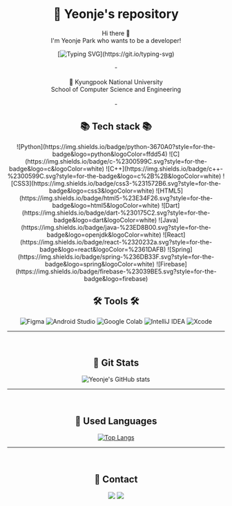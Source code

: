 <div align="center">

# 💎 Yeonje's repository
 Hi there 👋 <br>
 I'm Yeonje Park who wants to be a developer!

 
  
[![Typing SVG](https://readme-typing-svg.demolab.com/?lines=Learning+one+commit+at+a+time;)](https://git.io/typing-svg)

</p>
- <br><br>
🏫 Kyungpook National University <br>
    School of Computer Science and Engineering <br><br>
    -
    

<p align="center">

## 📚 Tech stack 📚
<div>
![Python](https://img.shields.io/badge/python-3670A0?style=for-the-badge&logo=python&logoColor=ffdd54)
![C](https://img.shields.io/badge/c-%2300599C.svg?style=for-the-badge&logo=c&logoColor=white)
![C++](https://img.shields.io/badge/c++-%2300599C.svg?style=for-the-badge&logo=c%2B%2B&logoColor=white)
![CSS3](https://img.shields.io/badge/css3-%231572B6.svg?style=for-the-badge&logo=css3&logoColor=white)
![HTML5](https://img.shields.io/badge/html5-%23E34F26.svg?style=for-the-badge&logo=html5&logoColor=white)
![Dart](https://img.shields.io/badge/dart-%230175C2.svg?style=for-the-badge&logo=dart&logoColor=white)
![Java](https://img.shields.io/badge/java-%23ED8B00.svg?style=for-the-badge&logo=openjdk&logoColor=white)
![React](https://img.shields.io/badge/react-%2320232a.svg?style=for-the-badge&logo=react&logoColor=%2361DAFB)
![Spring](https://img.shields.io/badge/spring-%236DB33F.svg?style=for-the-badge&logo=spring&logoColor=white)
![Firebase](https://img.shields.io/badge/firebase-%23039BE5.svg?style=for-the-badge&logo=firebase)
</div>

## 🛠 Tools 🛠
![Figma](https://img.shields.io/badge/figma-%23F24E1E.svg?style=for-the-badge&logo=figma&logoColor=white)
![Android Studio](https://img.shields.io/badge/android%20studio-346ac1?style=for-the-badge&logo=android%20studio&logoColor=white)
![Google Colab](https://img.shields.io/badge/Google%20Colab-%23F9A825.svg?style=for-the-badge&logo=googlecolab&logoColor=white)
![IntelliJ IDEA](https://img.shields.io/badge/IntelliJIDEA-000000.svg?style=for-the-badge&logo=intellij-idea&logoColor=white)
![Xcode](https://img.shields.io/badge/Xcode-007ACC?style=for-the-badge&logo=Xcode&logoColor=white)

------------

<br>

## 🔷️ Git Stats
![Yeonje's GitHub stats](https://github-readme-stats.vercel.app/api?username=yeonjep&show_icons=true&theme=radical)


--------
<br>

## 💬 Used Languages
[![Top Langs](https://github-readme-stats.vercel.app/api/top-langs/?username=yeonjep&layout=compact)](https://github.com/yeonjep/github-readme-stats)


-----------
<br>

## 💫 Contact 

<a href="https://www.instagram.com/dizaine_jsyw/"><img src="https://img.shields.io/badge/Instagram-E4405F?style=flat-square&logo=Instagram&logoColor=white&link=https://www.instagram.com/dizaine_jsyw/"/></a>  <a href="mailto:yeonje8771@gmail.com"><img src="https://img.shields.io/badge/Gmail-D0A9F5?style=flat-square&logo=Gmail&logoColor=white&link=mailto:yeonje8771@gmail.com"/></a>

</div>
